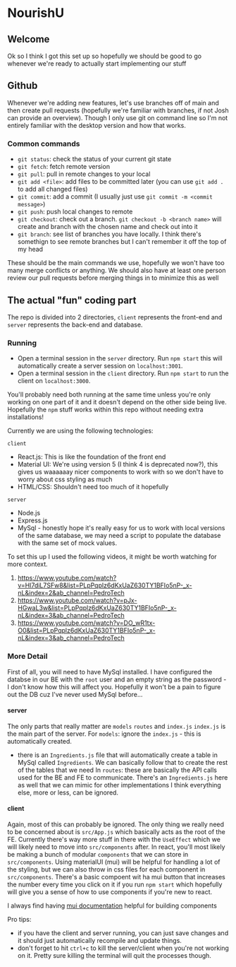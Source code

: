 # NourishU

## Welcome

Ok so I think I got this set up so hopefully we should be good to go whenever we're ready to actually start implementing our stuff

## Github

Whenever we're adding new features, let's use branches off of main and then create pull requests (hopefully we're familiar with branches, if not Josh can provide an overview). Though I only use git on command line so I'm not entirely familiar with the desktop version and how that works.

### Common commands

- `git status`: check the status of your current git state
- `git fetch`: fetch remote version
- `git pull`: pull in remote changes to your local
- `git add <file>`: add files to be committed later (you can use `git add .` to add all changed files)
- `git commit`: add a commit (I usually just use `git commit -m <commit message>`)
- `git push`: push local changes to remote
- `git checkout`: check out a branch. `git checkout -b <branch name>` will create and branch with the chosen name and check out into it
- `git branch`: see list of branches you have locally. I think there's somethign to see remote branches but I can't remember it off the top of my head

These should be the main commands we use, hopefully we won't have too many merge conflicts or anything. We should also have at least one person review our pull requests before merging things in to minimize this as well

## The actual "fun" coding part

The repo is divided into 2 directories, `client` represents the front-end and `server` represents the back-end and database.

### Running

- Open a terminal session in the `server` directory. Run `npm start` this will automatically create a server session on `localhost:3001`.
- Open a terminal session in the `client` directory. Run `npm start` to run the client on `localhost:3000`.

You'll probably need both running at the same time unless you're only working on one part of it and it doesn't depend on the other side being live.
Hopefully the `npm` stuff works within this repo without needing extra installations!

Currently we are using the following technologies:

`client`

- React.js: This is like the foundation of the front end
- Material UI: We're using version 5 (I think 4 is deprecated now?), this gives us waaaaaay nicer components to work with so we don't have to worry about css styling as much
- HTML/CSS: Shouldn't need too much of it hopefully

`server`

- Node.js
- Express.js
- MySql - honestly hope it's really easy for us to work with local versions of the same database, we may need a script to populate the database with the same set of mock values.

To set this up I used the following videos, it might be worth watching for more context.

1. https://www.youtube.com/watch?v=Hl7diL7SFw8&list=PLpPqplz6dKxUaZ630TY1BFIo5nP-_x-nL&index=2&ab_channel=PedroTech
1. https://www.youtube.com/watch?v=pJx-HGwaL3w&list=PLpPqplz6dKxUaZ630TY1BFIo5nP-_x-nL&index=3&ab_channel=PedroTech
1. https://www.youtube.com/watch?v=DO_wR1tx-O0&list=PLpPqplz6dKxUaZ630TY1BFIo5nP-_x-nL&index=3&ab_channel=PedroTech

### More Detail

First of all, you will need to have MySql installed. I have configured the databse in our BE with the `root` user and an empty string as the password - I don't know how this will affect you. Hopefully it won't be a pain to figure out the DB cuz I've never used MySql before...

#### server

The only parts that really matter are `models` `routes` and `index.js`
`index.js` is the main part of the server.
For `models`: ignore the `index.js` - this is automatically created.

- there is an `Ingredients.js` file that will automatically create a table in MySql called `Ingredients`. We can basically follow that to create the rest of the tables that we need
  In `routes`: these are basically the API calls used for the BE and FE to communicate. There's an `Ingredients.js` here as well that we can mimic for other implementations
  I think everything else, more or less, can be ignored.

#### client

Again, most of this can probably be ignored. The only thing we really need to be concerned about is `src/App.js` which basically acts as the root of the FE. Currently there's way more stuff in there with the `UseEffect` which we will likely need to move into `src/components` after.
In react, you'll most likely be making a bunch of modular `components` that we can store in `src/components`. Using materialUI (mui) will be helpful for handling a lot of the styling, but we can also throw in css files for each component in `src/components`. There's a basic compoent wit ha mui button that increases the number every time you click on it if you run `npm start` which hopefully will give you a sense of how to use components if you're new to react.

I always find having [mui documentation](https://mui.com/material-ui/react-button/) helpful for building components

Pro tips:

- if you have the client and server running, you can just save changes and it should just automatically recompile and update things.
- don't forget to hit `ctrl+c` to kill the server/client when you're not working on it. Pretty sure killing the terminal will quit the processes though.
